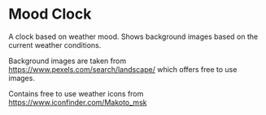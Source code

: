 # Mood Clock

A clock based on weather mood. Shows background images based on the current weather 
conditions.

Background images are taken from https://www.pexels.com/search/landscape/ which offers 
free to use images.

Contains free to use weather icons from https://www.iconfinder.com/Makoto_msk
